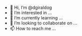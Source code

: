 - 👋 Hi, I’m @dgiraldog
- 👀 I’m interested in ...
- 🌱 I’m currently learning ...
- 💞️ I’m looking to collaborate on ...
- 📫 How to reach me ...

<!---
dgiraldog/dgiraldog is a ✨ special ✨ repository because its `README.md` (this file) appears on your GitHub profile.
You can click the Preview link to take a look at your changes.
--->
